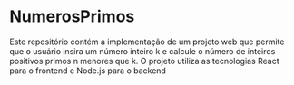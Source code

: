 # NumerosPrimos
Este repositório contém a implementação de um projeto web que permite que o usuário insira um número inteiro k e calcule o número de inteiros positivos primos n menores que k. O projeto utiliza as tecnologias React para o frontend e Node.js para o backend
